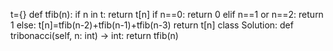 t={}
def tfib(n):
if n in t:
return t[n]
if n==0:
return 0
elif n==1 or n==2:
return 1
else:
t[n]=tfib(n-2)+tfib(n-1)+tfib(n-3)
return t[n]
class Solution:
def tribonacci(self, n: int) -> int:
return tfib(n)